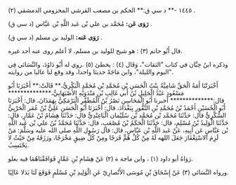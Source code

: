 ١٤٤٥ -** د سي ق:** الحكم بن مصعب القرشي المخزومي الدمشقي (٢) .

**رَوَى عَن:** مُحَمَّد بن علي بْن عَبد اللَّهِ بْن عَبَّاس (د سي ق) .

**رَوَى عَنه:** الوليد بن مسلم (د سي ق) .

قال أَبُو حاتم (٣) : هو شيخ للوليد بن مسلم، لا أعلم روى عنه أحد غيره.

وذكره ابنُ حِبَّان في كتاب "الثقات"، وَقَال (٤) : يخطئ (٥) .روي له أَبُو دَاوُدَ، والنَّسَائي فِي "اليوم والليلة"، وابن مَاجَهْ حديثا واحدا، وقد وقع لنا عاليا من روايته.

أَخْبَرَتْنَا أَمَةُ الْحَقِّ شَامِيَّةُ بِنْتُ الْحَسَنِ بْنِ مُحَمَّدِ بْنِ مُحَمَّدٍ الْبَكْرِيُّ،** قَالَتْ:** أَخْبَرَنَا أَبُو مَسْعُودٍ عَبْدُ الْجَلِيلِ بْنُ أَبي غَالِبِ بْنِ مَنْدَوَيْهِ الأَصْبَهَانِيُّ،************** قال:************** أخبرنا أَبُو الْمَحَاسِنِ نَصْرُ بْنُ الْمُظَفَّرِ الْبَرْمَكِيُّ بِهَمَذَانَ، قال: أَخْبَرَنَا أَبُو الْحُسَيْنِ أَحْمَدُ بْنُ مُحَمَّدِ بْنِ النَّقُّورِ بِبَغْدَادَ، قال: أَخْبَرَنَا أَبُو الْحَسَنِ عَلِيُّ بْنُ عُمَر الْحَرْبِيُّ السُّكَّرِيُّ قال: حَدَّثَنَا مُحَمَّد بْن مُحَمَّد بْن سُلَيْمان الْبَاغِنْدِيُّ قال: حَدَّثَنَا هِشَامُ بْنُ عَمَّارٍ، قال: حَدَّثَنَا الْوَلِيدُ بْنُ مُسْلِمٍ، قال: حَدَّثَنَا الْحَكَمُ بْنُ مُصْعَبٍ، قال: حَدَّثَنَا مُحَمَّدُ بْنُ علي بْن عَبد اللَّهِ بْن عَبَّاسٍ عَن أَبِيهِ، عَنْ عَبد اللَّهِ بْنِ عَبَّاسٍ، قال: قال رَسُول اللَّهِ صلى الله عليه وسَلَّمَ: مَنْ لَزِمَ الاسْتِغْفَارَ جَعَلَ اللهه لَهُ مِنْ كُلِّ هَمٍّ فَرَجًا ومِنْ كُلِّ ضِيقٍ مَخْرَجًا، ورَزَقَهُ مِنْ حَيْثُ لا يَحْتَسِبُ.

رَوَاهُ أبو داود (١) ، وابن ماجة ة (٢) عَنْ هِشَامِ بْنِ عَمَّارٍ فَوَافَقْنَاهُمَا فيه بعلو.

ورواه النَّسَائي (٣) عَنْ إِسْحَاقَ بْنِ مُوسَى الأَنْصارِيّ عَنِ الْوَلِيدِ بْنِ مُسْلَمٍ فَوَقَعَ لَنَا بَدَلا عَالِيًا.